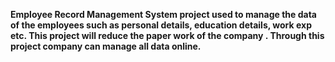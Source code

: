 <b> Employee Record Management System project used to manage the data of the employees such as personal details, education details, work exp etc. This project will reduce the paper work of the company . Through this project company can manage all data online.</b>